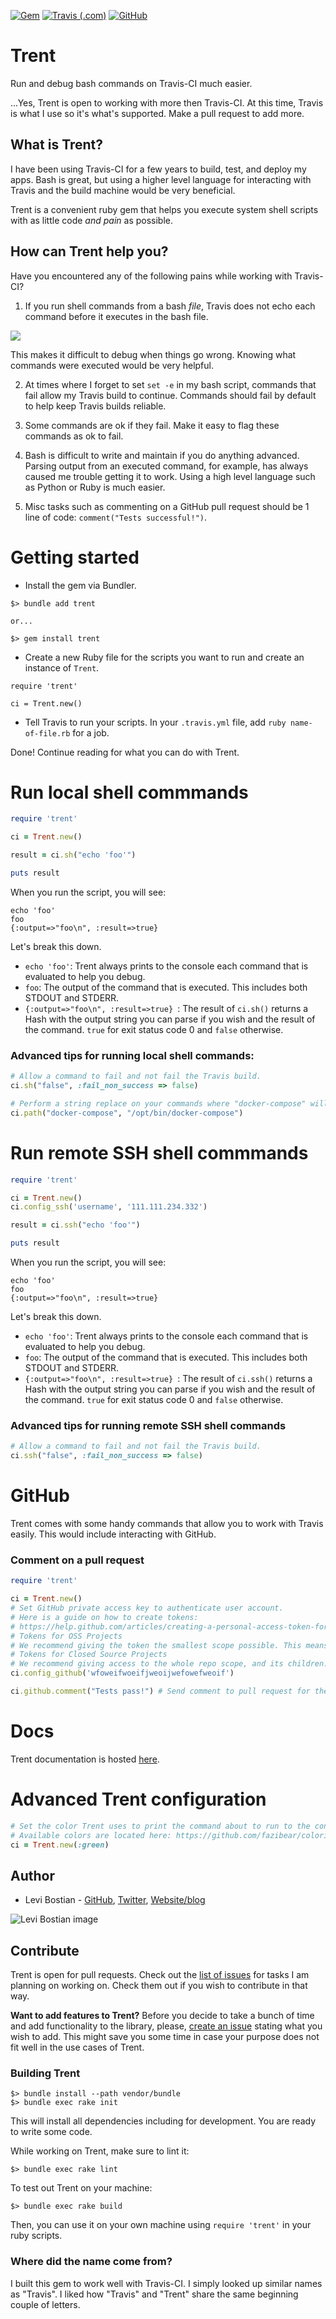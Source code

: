 [![Gem](https://img.shields.io/gem/v/formatador.svg)](https://rubygems.org/gems/trent)
[![Travis (.com)](https://travis-ci.com/levibostian/Trent.svg?branch=development)](https://travis-ci.com/levibostian/Trent)
[![GitHub](https://img.shields.io/github/license/mashape/apistatus.svg)](https://github.com/levibostian/trent)

# Trent

Run and debug bash commands on Travis-CI much easier.

...Yes, Trent is open to working with more then Travis-CI. At this time, Travis is what I use so it's what's supported. Make a pull request to add more. 

## What is Trent?

I have been using Travis-CI for a few years to build, test, and deploy my apps. Bash is great, but using a higher level language for interacting with Travis and the build machine would be very beneficial. 

Trent is a convenient ruby gem that helps you execute system shell scripts with as little code *and pain* as possible. 

## How can Trent help you?

Have you encountered any of the following pains while working with Travis-CI? 

1. If you run shell commands from a bash *file*, Travis does not echo each command before it executes in the bash file. 

![](misc/example_3commands.png)

This makes it difficult to debug when things go wrong. Knowing what commands were executed would be very helpful. 

2. At times where I forget to set `set -e` in my bash script, commands that fail allow my Travis build to continue. Commands should fail by default to help keep Travis builds reliable. 

3. Some commands are ok if they fail. Make it easy to flag these commands as ok to fail. 

4. Bash is difficult to write and maintain if you do anything advanced. Parsing output from an executed command, for example, has always caused me trouble getting it to work. Using a high level language such as Python or Ruby is much easier. 

5. Misc tasks such as commenting on a GitHub pull request should be 1 line of code: `comment("Tests successful!")`. 

# Getting started 

* Install the gem via Bundler. 

```
$> bundle add trent

or...

$> gem install trent 
```

* Create a new Ruby file for the scripts you want to run and create an instance of `Trent`. 

```
require 'trent'

ci = Trent.new() 
```

* Tell Travis to run your scripts. In your `.travis.yml` file, add `ruby name-of-file.rb` for a job. 

Done! Continue reading for what you can do with Trent. 

# Run local shell commmands 

```ruby
require 'trent'

ci = Trent.new()

result = ci.sh("echo 'foo'")

puts result 
```

When you run the script, you will see:

```
echo 'foo'  
foo         
{:output=>"foo\n", :result=>true} 
```

Let's break this down. 

* `echo 'foo'`: Trent always prints to the console each command that is evaluated to help you debug. 
* `foo`: The output of the command that is executed. This includes both STDOUT and STDERR. 
* `{:output=>"foo\n", :result=>true} `: The result of `ci.sh()` returns a Hash with the output string you can parse if you wish and the result of the command. `true` for exit status code 0 and `false` otherwise. 

### Advanced tips for running local shell commands:

```ruby
# Allow a command to fail and not fail the Travis build. 
ci.sh("false", :fail_non_success => false) 

# Perform a string replace on your commands where "docker-compose" will be replaced with "/opt/bin/docker-compose"
ci.path("docker-compose", "/opt/bin/docker-compose")
```

# Run remote SSH shell commmands

```ruby
require 'trent'

ci = Trent.new()
ci.config_ssh('username', '111.111.234.332')

result = ci.ssh("echo 'foo'")

puts result 
```

When you run the script, you will see:

```
echo 'foo'  
foo         
{:output=>"foo\n", :result=>true} 
```

Let's break this down. 

* `echo 'foo'`: Trent always prints to the console each command that is evaluated to help you debug. 
* `foo`: The output of the command that is executed. This includes both STDOUT and STDERR. 
* `{:output=>"foo\n", :result=>true} `: The result of `ci.ssh()` returns a Hash with the output string you can parse if you wish and the result of the command. `true` for exit status code 0 and `false` otherwise. 

### Advanced tips for running remote SSH shell commands

```ruby
# Allow a command to fail and not fail the Travis build. 
ci.ssh("false", :fail_non_success => false) 
```

# GitHub 

Trent comes with some handy commands that allow you to work with Travis easily. This would include interacting with GitHub. 

### Comment on a pull request 

```ruby
require 'trent'

ci = Trent.new()
# Set GitHub private access key to authenticate user account. 
# Here is a guide on how to create tokens:
# https://help.github.com/articles/creating-a-personal-access-token-for-the-command-line/#creating-a-token 
# Tokens for OSS Projects
# We recommend giving the token the smallest scope possible. This means just public_repo.
# Tokens for Closed Source Projects
# We recommend giving access to the whole repo scope, and its children.
ci.config_github('wfoweifwoeifjweoijwefowefweoif')

ci.github.comment("Tests pass!") # Send comment to pull request for the Travis build. The pull request information is automatically retrieved from the Travis virtual machine the build is running on. 
```

# Docs

Trent documentation is hosted [here](https://www.rubydoc.info/gems/trent/0.1.0). 

# Advanced Trent configuration 

```ruby
# Set the color Trent uses to print the command about to run to the console. 
# Available colors are located here: https://github.com/fazibear/colorize/blob/master/lib/colorize/class_methods.rb#L61
ci = Trent.new(:green)
```

## Author

* Levi Bostian - [GitHub](https://github.com/levibostian), [Twitter](https://twitter.com/levibostian), [Website/blog](http://levibostian.com)

![Levi Bostian image](https://gravatar.com/avatar/22355580305146b21508c74ff6b44bc5?s=250)

## Contribute

Trent is open for pull requests. Check out the [list of issues](https://github.com/levibostian/trent/issues) for tasks I am planning on working on. Check them out if you wish to contribute in that way.

**Want to add features to Trent?** Before you decide to take a bunch of time and add functionality to the library, please, [create an issue](https://github.com/levibostian/trent/issues/new) stating what you wish to add. This might save you some time in case your purpose does not fit well in the use cases of Trent.

### Building Trent 

```
$> bundle install --path vendor/bundle
$> bundle exec rake init 
```

This will install all dependencies including for development. You are ready to write some code. 

While working on Trent, make sure to lint it:

```
$> bundle exec rake lint 
```

To test out Trent on your machine:

```
$> bundle exec rake build
```

Then, you can use it on your own machine using `require 'trent'` in your ruby scripts. 

### Where did the name come from?

I built this gem to work well with Travis-CI. I simply looked up similar names as "Travis". I liked how "Travis" and "Trent" share the same beginning couple of letters. 
